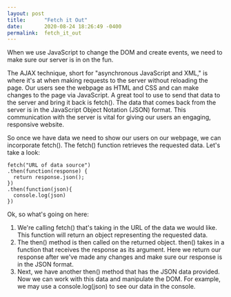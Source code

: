 ```yaml
---
layout: post
title:      "Fetch it Out"
date:       2020-08-24 18:26:49 -0400
permalink:  fetch_it_out
---
```



When we use JavaScript to change the DOM and create events, we need to make sure our server is in on the fun.

The AJAX technique, short for "asynchronous JavaScript and XML," is where it's at when making requests to the server without reloading the page. Our users see the webpage as HTML and CSS and can make changes to the page via JavaScript. A great tool to use to send that data to the server and bring it back is fetch(). The data that comes back from the server is in the JavaScript Object Notation (JSON) format. This communication with the server is vital for giving our users an engaging, responsive website.

So once we have data we need to show our users on our webpage, we can incorporate fetch(). The fetch() function retrieves the requested data. Let's take a look:

```
fetch("URL of data source")
.then(function(response) {
  return response.json();
})
.then(function(json){
  console.log(json)
})
```

Ok, so what's going on here:

1. We're calling fetch() that's taking in the URL of the data we would like. This function will return an object representing the requested data.
2. The then() method is then called on the returned object. then() takes in a function that receives the response as its argument. Here we return our response after we've made any changes and make sure our response is in the JSON format.
3. Next, we have another then() method that has the JSON data provided. Now we can work with this data and manipulate the DOM. For example, we may use a console.log(json) to see our data in the console.


    


